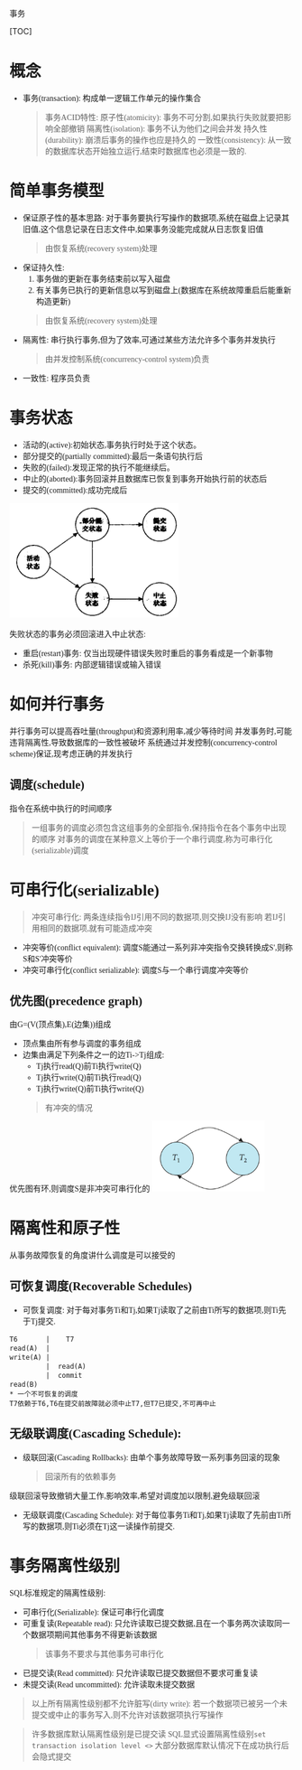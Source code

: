 事务

[TOC]
<font face = "Consolas">

# 概念
* 事务(transaction): 构成单一逻辑工作单元的操作集合
    > 事务ACID特性:
    原子性(atomicity): 事务不可分割,如果执行失败就要把影响全部撤销
    隔离性(isolation): 事务不认为他们之间会并发
    持久性(durability): 崩溃后事务的操作也应是持久的
    一致性(consistency): 从一致的数据库状态开始独立运行,结束时数据库也必须是一致的.

# 简单事务模型
* 保证原子性的基本思路: 对于事务要执行写操作的数据项,系统在磁盘上记录其旧值,这个信息记录在日志文件中,如果事务没能完成就从日志恢复旧值
    > 由恢复系统(recovery system)处理
* 保证持久性:
    1. 事务做的更新在事务结束前以写入磁盘
    2. 有关事务已执行的更新信息以写到磁盘上(数据库在系统故障重启后能重新构造更新)
    > 由恢复系统(recovery system)处理
* 隔离性: 串行执行事务,但为了效率,可通过某些方法允许多个事务并发执行
    > 由并发控制系统(concurrency-control system)负责
* 一致性: 程序员负责
# 事务状态
* 活动的(active):初始状态,事务执行时处于这个状态。
* 部分提交的(partially committed):最后一条语句执行后
* 失败的(failed):发现正常的执行不能继续后。
* 中止的(aborted):事务回滚并且数据库已恢复到事务开始执行前的状态后
* 提交的(committed):成功完成后
<img src="./pics/14/1.1事务状态.png" width="300"/>

失败状态的事务必须回滚进入中止状态:
* 重启(restart)事务: 仅当出现硬件错误失败时重启的事务看成是一个新事物
* 杀死(kill)事务: 内部逻辑错误或输入错误

# 如何并行事务
并行事务可以提高吞吐量(throughput)和资源利用率,减少等待时间
并发事务时,可能违背隔离性,导致数据库的一致性被破坏
系统通过并发控制(concurrency-control scheme)保证,现考虑正确的并发执行
## 调度(schedule)
指令在系统中执行的时间顺序
>一组事务的调度必须包含这组事务的全部指令,保持指令在各个事务中出现的顺序
对事务的调度在某种意义上等价于一个串行调度,称为可串行化(serializable)调度

# 可串行化(serializable)
>冲突可串行化:
两条连续指令IJ引用不同的数据项,则交换IJ没有影响
若IJ引用相同的数据项,就有可能造成冲突
* 冲突等价(conflict equivalent): 调度S能通过一系列非冲突指令交换转换成S',则称S和S'冲突等价
* 冲突可串行化(conflict serializable): 调度S与一个串行调度冲突等价
## 优先图(precedence graph)
由G=(V(顶点集),E(边集))组成
* 顶点集由所有参与调度的事务组成
* 边集由满足下列条件之一的边Ti->Tj组成:
    * Tj执行read(Q)前Ti执行write(Q)
    * Tj执行write(Q)前Ti执行read(Q)
    * Tj执行write(Q)前Ti执行write(Q)
    > 有冲突的情况

优先图有环,则调度S是非冲突可串行化的
<img src="./pics/14/1.2优先图.png" width="200"/>

# 隔离性和原子性
从事务故障恢复的角度讲什么调度是可以接受的
## 可恢复调度(Recoverable Schedules)
* 可恢复调度: 对于每对事务Ti和Tj,如果Tj读取了之前由Ti所写的数据项,则Ti先于Tj提交.
```text
T6       |    T7
read(A)  |
write(A) |  
         |  read(A)
         |  commit
read(B)
* 一个不可恢复的调度
T7依赖于T6,T6在提交前故障就必须中止T7,但T7已提交,不可再中止
```
## 无级联调度(Cascading Schedule):
* 级联回滚(Cascading Rollbacks): 由单个事务故障导致一系列事务回滚的现象
    > 回滚所有的依赖事务

级联回滚导致撤销大量工作,影响效率,希望对调度加以限制,避免级联回滚
* 无级联调度(Cascading Schedule): 对于每位事务Ti和Tj,如果Tj读取了先前由Ti所写的数据项,则Ti必须在Tj这一读操作前提交.

# 事务隔离性级别
SQL标准规定的隔离性级别:
* 可串行化(Serializable): 保证可串行化调度
* 可重复读(Repeatable read): 只允许读取已提交数据,且在一个事务两次读取同一个数据项期间其他事务不得更新该数据
    > 该事务不要求与其他事务可串行化
* 已提交读(Read committed): 只允许读取已提交数据但不要求可重复读
* 未提交读(Read uncommitted): 允许读取未提交数据
>以上所有隔离性级别都不允许脏写(dirty write):  若一个数据项已被另一个未提交或中止的事务写入,则不允许对该数据项执行写操作

> 许多数据库默认隔离性级别是已提交读
SQL显式设置隔离性级别`set transaction isolation level <>`
大部分数据库默认情况下在成功执行后会隐式提交